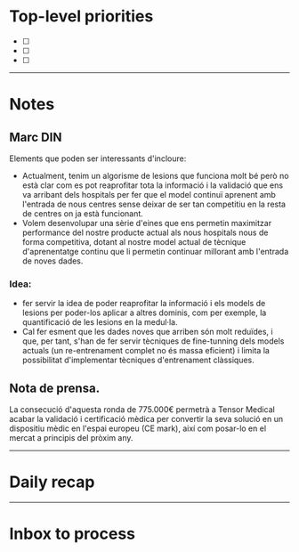 # Top-level priorities
- [ ] 
- [ ] 
- [ ] 


---
# Notes

## Marc DIN
Elements que poden ser interessants d'incloure:

- Actualment, tenim un algorisme de lesions que funciona molt bé però no està clar com es pot reaprofitar tota la informació i la validació que ens va arribant dels hospitals per fer que el model continuï aprenent amb l'entrada de nous centres sense deixar de ser tan competitiu en la resta de centres on ja està funcionant.
- Volem desenvolupar una sèrie d'eines que ens permetin maximitzar performance del nostre producte actual als nous hospitals nous de forma competitiva, dotant al nostre model actual de tècnique d'aprenentatge continu que li permetin continuar millorant amb l'entrada de noves dades. 


### Idea:
- fer servir la idea de poder reaprofitar la informació i els models de lesions per poder-los aplicar a altres dominis, com per exemple, la quantificació de les lesions en la medul·la. 
- Cal fer esment que les dades noves que arriben són molt reduïdes, i que, per tant, s'han de fer servir tècniques de fine-tunning dels models actuals (un re-entrenament complet no és massa eficient) i limita la possibilitat d'implementar tècniques d'entrenament clàssiques. 




## Nota de prensa.

La consecució d'aquesta ronda de 775.000€ permetrà a Tensor Medical acabar la validació i certificació mèdica per convertir la seva solució en un dispositiu mèdic en l'espai europeu (CE mark), així com posar-lo en el mercat a principis del pròxim any. 







--- 
# Daily recap





--- 
# Inbox to process


